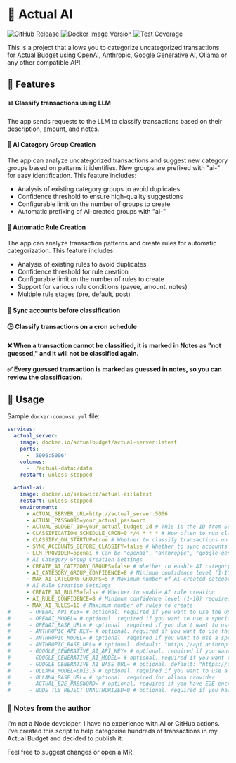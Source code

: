 # 🤖 Actual AI

<p>
    <a href="https://github.com/sakowicz/actual-ai">
        <img alt="GitHub Release" src="https://img.shields.io/github/v/release/sakowicz/actual-ai?label=GitHub">
    </a>
    <a href="https://hub.docker.com/r/sakowicz/actual-ai">
        <img alt="Docker Image Version" src="https://img.shields.io/docker/v/sakowicz/actual-ai?label=Docker%20Hub">
    </a>
    <a href="https://codecov.io/github/sakowicz/actual-ai" >
        <img alt="Test Coverage" src="https://codecov.io/github/sakowicz/actual-ai/graph/badge.svg?token=7ZLJUN61QE"/>
    </a>
</p>

This is a project that allows you to categorize uncategorized transactions
for [Actual Budget](https://actualbudget.org/)
using [OpenAI](https://openai.com/api/pricing/), [Anthropic](https://www.anthropic.com/pricing#anthropic-api), [Google Generative AI](https://ai.google/discover/generativeai/), [Ollama](https://github.com/ollama/ollama)
or any other compatible API.

## 🌟 Features

#### 📊 Classify transactions using LLM

The app sends requests to the LLM to classify transactions based on their description, amount, and notes.

#### 🎯 AI Category Group Creation

The app can analyze uncategorized transactions and suggest new category groups based on patterns it identifies. New groups are prefixed with "ai-" for easy identification. This feature includes:
- Analysis of existing category groups to avoid duplicates
- Confidence threshold to ensure high-quality suggestions
- Configurable limit on the number of groups to create
- Automatic prefixing of AI-created groups with "ai-"

#### 🔄 Automatic Rule Creation

The app can analyze transaction patterns and create rules for automatic categorization. This feature includes:
- Analysis of existing rules to avoid duplicates
- Confidence threshold for rule creation
- Configurable limit on the number of rules to create
- Support for various rule conditions (payee, amount, notes)
- Multiple rule stages (pre, default, post)

#### 🔄 Sync accounts before classification

#### 🕒 Classify transactions on a cron schedule

#### ❌ When a transaction cannot be classified, it is marked in Notes as "not guessed," and it will not be classified again.

#### ✅ Every guessed transaction is marked as guessed in notes, so you can review the classification.

## 🚀 Usage

Sample `docker-compose.yml` file:

```yaml
services:
  actual_server:
    image: docker.io/actualbudget/actual-server:latest
    ports:
      - '5006:5006'
    volumes:
      - ./actual-data:/data
    restart: unless-stopped

  actual-ai:
    image: docker.io/sakowicz/actual-ai:latest
    restart: unless-stopped
    environment:
      - ACTUAL_SERVER_URL=http://actual_server:5006
      - ACTUAL_PASSWORD=your_actual_password
      - ACTUAL_BUDGET_ID=your_actual_budget_id # This is the ID from Settings → Show advanced settings → Sync ID
      - CLASSIFICATION_SCHEDULE_CRON=0 */4 * * * # How often to run classification.
      - CLASSIFY_ON_STARTUP=true # Whether to classify transactions on startup (don't wait for cron schedule)
      - SYNC_ACCOUNTS_BEFORE_CLASSIFY=false # Whether to sync accounts before classification
      - LLM_PROVIDER=openai # Can be "openai", "anthropic", "google-generative-ai" or "ollama"
      # AI Category Group Creation Settings
      - CREATE_AI_CATEGORY_GROUPS=false # Whether to enable AI category group creation
      - AI_CATEGORY_GROUP_CONFIDENCE=8 # Minimum confidence level (1-10) required to create a group
      - MAX_AI_CATEGORY_GROUPS=5 # Maximum number of AI-created category groups
      # AI Rule Creation Settings
      - CREATE_AI_RULES=false # Whether to enable AI rule creation
      - AI_RULE_CONFIDENCE=8 # Minimum confidence level (1-10) required to create a rule
      - MAX_AI_RULES=10 # Maximum number of rules to create
#      - OPENAI_API_KEY= # optional. required if you want to use the OpenAI API
#      - OPENAI_MODEL= # optional. required if you want to use a specific model, default is "gpt-4-turbo"
#      - OPENAI_BASE_URL= # optional. required if you don't want to use the OpenAI API but OpenAI compatible API, ex: "http://ollama:11424/v1
#      - ANTHROPIC_API_KEY= # optional. required if you want to use the Anthropic API
#      - ANTHROPIC_MODEL= # optional. required if you want to use a specific model, default is "claude-3-5-sonnet-latest"
#      - ANTHROPIC_BASE_URL= # optional. default: "https://api.anthropic.com/v1
#      - GOOGLE_GENERATIVE_AI_API_KEY= # optional. required if you want to use the Google Generative AI API
#      - GOOGLE_GENERATIVE_AI_MODEL= # optional. required if you want to use a specific model, default is "gemini-1.5-flash"
#      - GOOGLE_GENERATIVE_AI_BASE_URL= # optional. default: "https://generativelanguage.googleapis.com"
#      - OLLAMA_MODEL=phi3.5 # optional. required if you want to use a Ollama specific model, default is "phi3.5"
#      - OLLAMA_BASE_URL= # optional. required for ollama provider
#      - ACTUAL_E2E_PASSWORD= # optional. required if you have E2E encryption
#      - NODE_TLS_REJECT_UNAUTHORIZED=0 # optional. required if you have trouble connecting to Actual server
```

### 📝 Notes from the author

I'm not a Node developer.
I have no experience with AI or GitHub actions.
I've created this script to help categorise hundreds of transactions in my Actual Budget and decided to publish it.

Feel free to suggest changes or open a MR.
